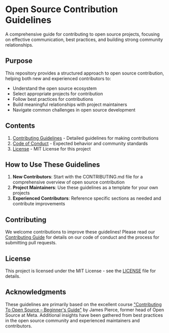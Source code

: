 # Open Source Contribution Guidelines

A comprehensive guide for contributing to open source projects, focusing on effective communication, best practices, and building strong community relationships.

## Purpose

This repository provides a structured approach to open source contribution, helping both new and experienced contributors to:

- Understand the open source ecosystem
- Select appropriate projects for contribution
- Follow best practices for contributions
- Build meaningful relationships with project maintainers
- Navigate common challenges in open source development

## Contents

1. [Contributing Guidelines](CONTRIBUTING.md) - Detailed guidelines for making contributions
2. [Code of Conduct](CODE_OF_CONDUCT.md) - Expected behavior and community standards
3. [License](LICENSE) - MIT License for this project

## How to Use These Guidelines

1. **New Contributors**: Start with the CONTRIBUTING.md file for a comprehensive overview of open source contribution
2. **Project Maintainers**: Use these guidelines as a template for your own projects
3. **Experienced Contributors**: Reference specific sections as needed and contribute improvements

## Contributing

We welcome contributions to improve these guidelines! Please read our [Contributing Guide](CONTRIBUTING.md) for details on our code of conduct and the process for submitting pull requests.

## License

This project is licensed under the MIT License - see the [LICENSE](LICENSE) file for details.

## Acknowledgments

These guidelines are primarily based on the excellent course ["Contributing To Open Source – Beginner's Guide"](https://www.youtube.com/watch?v=mklEhT_RLos) by James Pierce, former head of Open Source at Meta. Additional insights have been gathered from best practices in the open source community and experienced maintainers and contributors.
